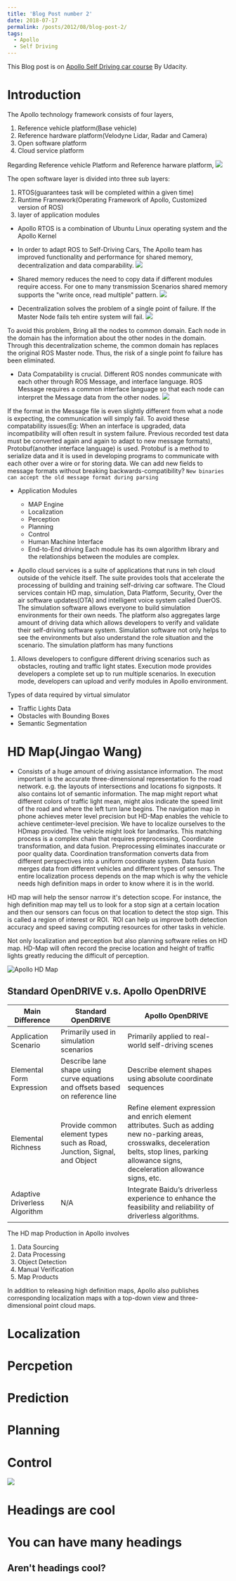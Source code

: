 ```yaml
---
title: 'Blog Post number 2'
date: 2018-07-17
permalink: /posts/2012/08/blog-post-2/
tags:
  - Apollo
  - Self Driving
---
```


This Blog post is on [Apollo Self Driving car course](https://www.udacity.com/apollo) By Udacity. 
# Introduction

The Apollo technology framework consists of four layers, 
1) Reference vehicle platform(Base vehicle)
2) Reference hardware platform(Velodyne Lidar, Radar and Camera)
3) Open software platform
4) Cloud service platform

Regarding Reference vehicle Platform and Reference harware platform, 
![](https://github.com/sriharsha0806/Apollo/blob/master/Screenshot%20from%202018-07-17%2017-55-14.png)


The open software layer is divided into three sub layers:
1) RTOS(guarantees task will be completed within a given time)
2) Runtime Framework(Operating Framework of Apollo, Customized version of ROS)
3) layer of application modules

* Apollo RTOS is a combination of Ubuntu Linux operating system and the Apollo Kernel
* In order to adapt ROS to Self-Driving Cars, The Apollo team has improved functionality and performance
for shared memory, decentralization and data comparability.
![](https://github.com/sriharsha0806/Apollo/blob/master/Screenshot%20from%202018-07-17%2018-13-06.png)

* Shared memory reduces the need to copy data if different modules require access. For one to many transmission 
Scenarios shared memory supports the "write once, read multiple" pattern.
![](https://github.com/sriharsha0806/Apollo/blob/master/Screenshot%20from%202018-07-17%2018-17-13.png)

* Decentralization solves the problem of a single point of failure. If the Master Node fails teh entire system will fail.
![](https://github.com/sriharsha0806/Apollo/blob/master/Screenshot%20from%202018-07-17%2018-38-37.png)

To avoid this problem, Bring all the nodes to common domain. Each node in the domain has the information about the other nodes in the domain.
Through this decentralization scheme, the common domain has replaces the original ROS Master node. Thus, the risk of a single point fo failure 
has been eliminated.

* Data Compatability is crucial. Different ROS nondes communicate with each other through ROS Message, and interface language. 
ROS Message requires a common interface language so that each node can interpret the Message data from the other nodes. 
![](https://github.com/sriharsha0806/Apollo/blob/master/Screenshot%20from%202018-07-17%2018-43-44.png)

If the format in the Message file is even slightly different from what a node is expecting, the communication will simply fail. 
To avoid these compatability issues(Eg: When an interface is upgraded, data incompatibility will often result in system failure.
Previous recorded test data must be converted again and again to adapt to new message formats), Protobuf(another interface language) is used.
Protobuf is a method to serialize data and it is used in developing programs to communicate with each other over a wire or for storing data.
We can add new fields to message formats without breaking backwards-compatibility?
`New binaries can accept the old message format during parsing`

* Application Modules
  * MAP Engine
  * Localization
  * Perception
  * Planning
  * Control
  * Human Machine Interface
  * End-to-End driving
Each module has its own algorithm library and the relationships between the modules are complex.

* Apollo cloud services is a suite of applications that runs in teh cloud outside of the vehicle itself. 
The suite provides tools that accelerate the processing of building and training self-driving car software.
The Cloud services contain HD map, simulation, Data Platform, Security, Over the air software updates(OTA) and intelligent voice system called DuerOS.
The simulation software allows everyone to build simulation environments for their own needs. The platform also aggregates large amount of driving data 
which allows developers to verify and validate their self-driving software system. Simulation software not only helps to see the environments but also understand the role situation and the scenario.
The simulation platform has many functions
1) Allows developers to configure different driving scenarios such as obstacles, routing and traffic light states.
Execution mode provides developers a complete set up to run multiple scenarios. In execution mode, developers can upload and verify modules in Apollo environment.

Types of data required by virtual simulator
  * Traffic Lights Data
  * Obstacles with Bounding Boxes
  * Semantic Segmentation

# HD Map(Jingao Wang)
* Consists of a huge amount of driving assistance information. The most important is the accurate 
three-dimensional representation fo the road network. e.g. the layouts of intersections and locations fo signposts. It also contains lot of 
semantic information. The map might report what different colors of traffic light mean, might alos indicate the speed limit of the road and where the left turn lane begins.
The navigation map in phone achieves meter level precision but HD-Map enables the vehicle to achieve centimeter-level precision. 
We have to localize ourselves to the HDmap provided. The vehicle might look for landmarks. This matching process is a complex chain that requires preprocessing, 
Coordinate transformation, and data fusion. Preprocessing eliminates inaccurate or poor quality data. Coordination transformation converts data from different perspectives
into a uniform coordinate system. Data fusion merges data from different vehicles and different types of sensors. The entire localization process depends on the map which is why 
the vehicle needs high definition maps in order to know where it is in the world.

HD map will help the sensor narrow it's detection scope. For instance, the high definition map may tell us to look for a stop sign at a certain location and then our sensors can 
focus on that location to detect the stop sign. This is called a region of interest or ROI. `ROI can help us improve both detection accuracy and speed saving computing resources for other tasks in vehicle.

Not only localization and perception but also planning software relies on HD map. 
HD-Map will often record the precise location and height of traffic lights greatly reducing the difficult of perception. 

![Apollo HD Map](https://github.com/sriharsha0806/Apollo/blob/master/l2c5-outline-en.png)

Standard OpenDRIVE v.s. Apollo OpenDRIVE
-----------------------------------------------------------------------------
|Main Difference	|Standard OpenDRIVE|	Apollo OpenDRIVE|
|-----------------|------------------|-------------------|
|Application Scenario|	Primarily used in simulation scenarios	|Primarily applied to real-world self-driving scenes|
|Elemental Form Expression|	Describe lane shape using curve equations and offsets based on reference line|	Describe element shapes using absolute coordinate sequences|
|Elemental Richness|	Provide common element types such as Road, Junction, Signal, and Object|	Refine element expression and enrich element attributes. Such as adding new no-parking areas, crosswalks, deceleration belts, stop lines, parking allowance signs, deceleration allowance signs, etc.|
|Adaptive Driverless Algorithm|	N/A	|Integrate Baidu’s driverless experience to enhance the feasibility and reliability of driverless algorithms.|

The HD map Production in Apollo involves 
1) Data Sourcing
2) Data Processing
3) Object Detection
4) Manual Verification
5) Map Products

In addition to releasing high definition maps, Apollo also publishes corresponding localization maps with 
a top-down view and three-dimensional point cloud maps. 

# Localization

# Percpetion

# Prediction

# Planning

# Control






  







![](https://github.com/sriharsha0806/Apollo/blob/master/Screenshot%20from%202018-07-17%2018-18-14.png)



Headings are cool
======

You can have many headings
======

Aren't headings cool?
------
